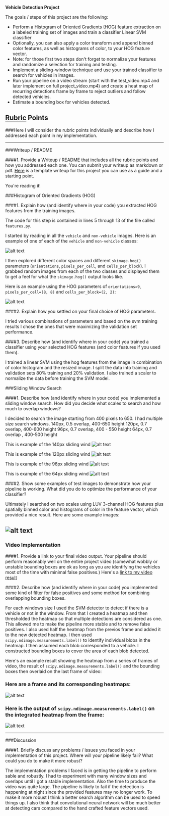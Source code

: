 **Vehicle Detection Project**

The goals / steps of this project are the following:

* Perform a Histogram of Oriented Gradients (HOG) feature extraction on a labeled training set of images and train a classifier Linear SVM classifier
* Optionally, you can also apply a color transform and append binned color features, as well as histograms of color, to your HOG feature vector. 
* Note: for those first two steps don't forget to normalize your features and randomize a selection for training and testing.
* Implement a sliding-window technique and use your trained classifier to search for vehicles in images.
* Run your pipeline on a video stream (start with the test_video.mp4 and later implement on full project_video.mp4) and create a heat map of recurring detections frame by frame to reject outliers and follow detected vehicles.
* Estimate a bounding box for vehicles detected.

[//]: # (Image References)
[image1]: ./output_images/car_notcar.jpg
[image2]: ./output_images/hog_features.jpg
[image3]: ./output_images/sliding_windows140.jpg
[image4]: ./output_images/sliding_windows120.jpg
[image5]: ./output_images/sliding_windows96.jpg
[image6]: ./output_images/sliding_windows64.jpg
[image7]: ./output_images/sliding_window.jpg
[image8]: ./output_images/bboxes_and_heat.png
[image9]: ./output_images/labels_map.png
[video1]: ./output_images/project_video_output.mp4

## [Rubric](https://review.udacity.com/#!/rubrics/513/view) Points
###Here I will consider the rubric points individually and describe how I addressed each point in my implementation.  

---
###Writeup / README

####1. Provide a Writeup / README that includes all the rubric points and how you addressed each one.  You can submit your writeup as markdown or pdf.  [Here](https://github.com/udacity/CarND-Vehicle-Detection/blob/master/writeup_template.md) is a template writeup for this project you can use as a guide and a starting point.  

You're reading it!

###Histogram of Oriented Gradients (HOG)

####1. Explain how (and identify where in your code) you extracted HOG features from the training images.

The code for this step is contained in lines 5 through 13 of the file called `features.py`.

I started by reading in all the `vehicle` and `non-vehicle` images.  Here is an example of one of each of the `vehicle` and `non-vehicle` classes:

![alt text][image1]

I then explored different color spaces and different `skimage.hog()` parameters (`orientations`, `pixels_per_cell`, and `cells_per_block`).  I grabbed random images from each of the two classes and displayed them to get a feel for what the `skimage.hog()` output looks like.

Here is an example using the HOG parameters of `orientations=9`, `pixels_per_cell=(8, 8)` and `cells_per_block=(2, 2)`:


![alt text][image2]

####2. Explain how you settled on your final choice of HOG parameters.

I tried various combinations of parameters and based on the svm training results I chose the ones that were maximizing the validation set performance.

####3. Describe how (and identify where in your code) you trained a classifier using your selected HOG features (and color features if you used them).

I trained a linear SVM using the hog features from the image in combination of color histogram and the resized image. I split the data into training and validation sets
 80% training and 20% validation. I also trained a scaler to normalize the data before training the SVM model.

###Sliding Window Search

####1. Describe how (and identify where in your code) you implemented a sliding window search.  How did you decide what scales to search and how much to overlap windows?

I decided to search the image starting from 400 pixels to 650. I had multiple size search windows.
140px, 0.5 overlap, 400-650 height
120px, 0.7 overlap, 400-600 height
96px, 0.7 overlap, 400 - 550 height
64px, 0.7 overlap , 400-500 height

This is example of the 140px sliding wind
![alt text][image3]

This is example of the 120px sliding wind
![alt text][image4]

This is example of the 96px sliding wind
![alt text][image5]

This is example of the 64px sliding wind
![alt text][image6]

####2. Show some examples of test images to demonstrate how your pipeline is working.  What did you do to optimize the performance of your classifier?

Ultimately I searched on two scales using  LUV 3-channel HOG features plus spatially binned color and histograms of color in the feature vector, which provided a nice result.
Here are some example images:

![alt text][image7]
-------------------

### Video Implementation

####1. Provide a link to your final video output.  Your pipeline should perform reasonably well on the entire project video (somewhat wobbly or unstable bounding boxes are ok as long as you are identifying the vehicles most of the time with minimal false positives.)
Here's a [link to my video result](./output_images/project_video_output.mp4)


####2. Describe how (and identify where in your code) you implemented some kind of filter for false positives and some method for combining overlapping bounding boxes.

For each windows size I used the SVM detector to detect if there is a vehicle or not in the window. From that I created a heatmap and then thresholded the heatmap so that multiple detections
are considered as one. This allowed me to make the pipeline more stable and to remove false positives. I also used half the heatmap from the previos frame and added it to the new detected heatmap.
I then used `scipy.ndimage.measurements.label()` to identify individual blobs in the heatmap.  I then assumed each blob corresponded to a vehicle.  I constructed bounding boxes to cover the
area of each blob detected.

Here's an example result showing the heatmap from a series of frames of video, the result of `scipy.ndimage.measurements.label()` and the bounding boxes then overlaid on the last frame of video:

### Here are a frame and its corresponding heatmaps:

![alt text][image8]

### Here is the output of `scipy.ndimage.measurements.label()` on the integrated heatmap from the frame:
![alt text][image9]


---

###Discussion

####1. Briefly discuss any problems / issues you faced in your implementation of this project.  Where will your pipeline likely fail?  What could you do to make it more robust?

The implementation problems I faced is in getting the pipeline to perform sable and robustly. I had to experiment with many window sizes and overlaps until I got a stable implementation.
Also the time to produce the video was quite large. The pipeline is likely to fail if the detection is happening at night since the provided features may no longer work.
To make it more robust I think a better search algorithm can be used to speed things up. I also think that convolutional neural network will be much better at detecting cars compared to
the hand crafted feature vectors used.